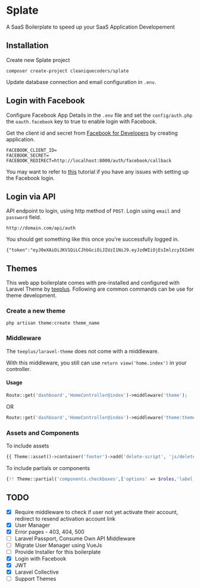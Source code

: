 # Splate

A SaaS Boilerplate to speed up your SaaS Application Developement

## Installation

Create new Splate project

```
composer create-project cleaniquecoders/splate
```

Update database connection and email configuration in `.env`.

## Login with Facebook

Configure Facebook App Details in the `.env` file and set the `config/auth.php` the `oauth.facebook` key to true to enable login with Facebook.

Get the client id and secret from [Facebook for Developers](https://developers.facebook.com) by creating application.

```
FACEBOOK_CLIENT_ID=
FACEBOOK_SECRET=
FACEBOOK_REDIRECT=http://localhost:8000/auth/facebook/callback
```

You may want to refer to [this](https://www.youtube.com/watch?v=jBTEcvriY0U) tutorial if you have any issues with setting up the Facebook login.

## Login via API

API endpoint to login, using http method of `POST`. Login using `email` and `password` field.

```
http://domain.com/api/auth
```

You should get something like this once you're successfully logged in.

```
{"token":"eyJ0eXAiOiJKV1QiLCJhbGciOiJIUzI1NiJ9.eyJzdWIiOjEsImlzcyI6Imh0dHA6XC9cL2xvY2FsaG9zdDo4MDAwXC9hcGlcL2F1dGgiLCJpYXQiOjE0NzY5NzMyOTAsImV4cCI6MTQ3Njk3Njg5MCwibmJmIjoxNDc2OTczMjkwLCJqdGkiOiJkYzY3NjMxOTQ3MzYzMmFjMjQ4ZDg0ODgzZTI1N2M3ZiJ9.k5b8ubtSTRi6T8_kqLbxzmN4atC2v4XKAvmyn4a2YEI"}
```

## Themes

This web app boilerplate comes with pre-installed and configured with Laravel Theme by [teeplus](https://github.com/teepluss/laravel-theme). Following are common commands can be use for theme development.

### Create a new theme

```
php artisan theme:create theme_name
```

### Middleware

The `teeplus/laravel-theme` does not come with a middleware. 

With this middleware, you still can use `return view('home.index')` in your controller.

#### Usage

```php
Route::get('dashboard','HomeController@index')->middleware('theme');
```

OR

```php
Route::get('dashboard','HomeController@index')->middleware('theme:theme_name,layout_name');
```

### Assets and Components

To include assets

```php
{{ Theme::asset()->container('footer')->add('delete-script', 'js/delete.js') }}
```

To include partials or components

```php
{!! Theme::partial('components.checkboxes',['options' => $roles,'label' => 'Role', 'selected' => [], 'name' => 'role_id']) !!}
```

## TODO

- [x] Require middleware to check if user not yet activate their account, redirect to resend activation account link
- [x] User Manager
- [x] Error pages - 403, 404, 500
- [ ] Laravel Passport, Consume Own API Middleware
- [ ] Migrate User Manager using VueJs
- [ ] Provide Installer for this boilerplate
- [x] Login with Facebook
- [x] JWT
- [x] Laravel Collective
- [ ] Support Themes
